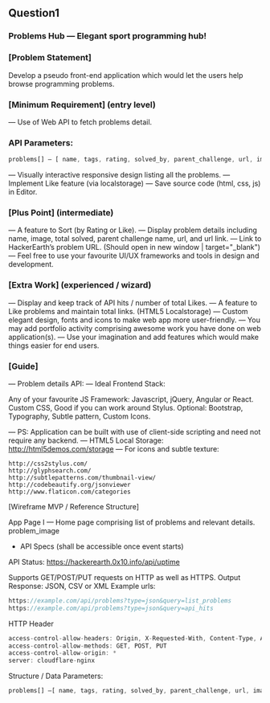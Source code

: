 ## Question1

### Problems Hub — Elegant sport programming hub!

### [Problem Statement]
Develop a pseudo front-end application which would let the users help browse programming problems.

### [Minimum Requirement] (entry level)
  
  — Use of Web API to fetch problems detail.

### API Parameters:
  ```js
  problems[] — [ name, tags, rating, solved_by, parent_challenge, url, image ].
  ```
  
  — Visually interactive responsive design listing all the problems.
  — Implement Like feature (via localstorage)
  — Save source code (html, css, js) in Editor.

### [Plus Point] (intermediate)
  
  — A feature to Sort (by Rating or Like).
  — Display problem details including name, image, total solved, parent challenge name, url, and url link.
  — Link to HackerEarth’s problem URL. (Should open in new window | target="_blank")
  — Feel free to use your favourite UI/UX frameworks and tools in design and development.


### [Extra Work] (experienced / wizard)
  
  — Display and keep track of API hits / number of total Likes.
  — A feature to Like problems and maintain total links. (HTML5 Localstorage)
  — Custom elegant design, fonts and icons to make web app more user-friendly.
  — You may add portfolio activity comprising awesome work you have done on web application(s).
  — Use your imagination and add features which would make things easier for end users.

### [Guide]

  — Problem details API: 
  — Ideal Frontend Stack:

Any of your favourite JS Framework: Javascript, jQuery, Angular or React.
Custom CSS, Good if you can work around Stylus.
Optional: Bootstrap, Typography, Subtle pattern, Custom Icons.
  
  — PS: Application can be built with use of client-side scripting and need not require any backend.
  — HTML5 Local Storage: http://html5demos.com/storage
  — For icons and subtle texture:

```
http://css2stylus.com/
http://glyphsearch.com/
http://subtlepatterns.com/thumbnail-view/
http://codebeautify.org/jsonviewer
http://www.flaticon.com/categories
```

[Wireframe MVP / Reference Structure]

App Page I — Home page comprising list of problems and relevant details.
problem_image

  - API Specs (shall be accessible once event starts)

API Status: https://hackerearth.0x10.info/api/uptime

Supports GET/POST/PUT requests on HTTP as well as HTTPS.
Output Response: JSON, CSV or XML
Example urls:
```js
https://example.com/api/problems?type=json&query=list_problems
https://example.com/api/problems?type=json&query=api_hits
```

HTTP Header
```js
access-control-allow-headers: Origin, X-Requested-With, Content-Type, Accept
access-control-allow-methods: GET, POST, PUT
access-control-allow-origin: *
server: cloudflare-nginx
```

Structure / Data Parameters:
```js
problems[] —[ name, tags, rating, solved_by, parent_challenge, url, image ].
```